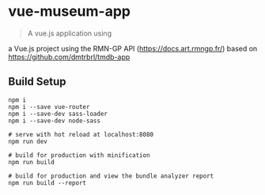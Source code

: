 # vue-museum-app

> A vue.js application using 

a Vue.js project using the RMN-GP API (https://docs.art.rmngp.fr/)
based on https://github.com/dmtrbrl/tmdb-app

## Build Setup

```
npm i
npm i --save vue-router
npm i --save-dev sass-loader
npm i --save-dev node-sass

# serve with hot reload at localhost:8080
npm run dev

# build for production with minification
npm run build

# build for production and view the bundle analyzer report
npm run build --report
```



